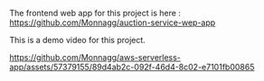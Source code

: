 The frontend web app for this project is here : https://github.com/Monnagg/auction-service-wep-app

This is a demo video for this project.


https://github.com/Monnagg/aws-serverless-app/assets/57379155/89d4ab2c-092f-46d4-8c02-e7101fb00865

